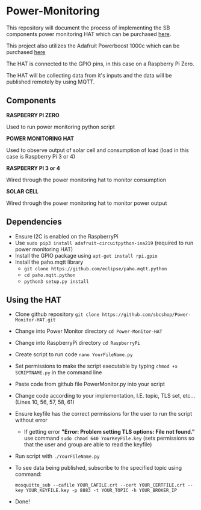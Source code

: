 # Power-Monitoring
  This repository will document the process of implementing the SB components power monitoring HAT which can be purchased [here](https://www.amazon.com/components-Monitoring-Channel-Current-Raspberry/dp/B08TC6CW9Y/ref=sr_1_3?crid=1NE1E3I6JO8NI&keywords=power+monitor+hat+raspberry+pi&qid=1664130908&sprefix=power+monitor+hat+raspberry+pi,aps,104&sr=8-3).
  
  This project also utilizes the Adafruit Powerboost 1000c which can be purchased [here](https://www.adafruit.com/product/2465) 
  
  
  The HAT is connected to the GPIO pins, in this case on a Raspberry Pi Zero. 
  
  The HAT will be collecting data from it's inputs and the data will be published remotely by using MQTT.


## Components

**RASPBERRY PI ZERO**

   Used to run power monitoring python script
   
   
   
**POWER MONITORING HAT**

   Used to observe output of solar cell and consumption of load (load in this case is Raspberry Pi 3 or 4)
  
  

**RASPBERRY PI 3 or 4**

  Wired through the power monitoring hat to monitor consumption
    


**SOLAR CELL**

   Wired through the power monitoring hat to monitor power output



## Dependencies

  - Ensure I2C is enabled on the RaspberryPi
  - Use `sudo pip3 install adafruit-circuitpython-ina219` (required to run power monitoring HAT)
  - Install the GPIO package using `apt-get install rpi.gpio`
  - Install the paho.mqtt library 
    - `git clone https://github.com/eclipse/paho.mqtt.python`
    - `cd paho.mqtt.python`
    - `python3 setup.py install`


## Using the HAT

  - Clone github repository `git clone https://github.com/sbcshop/Power-Monitor-HAT.git`
  - Change into Power Monitor directory `cd Power-Monitor-HAT`
  - Change into RaspberryPi directory `cd RaspberryPi`
  - Create script to run code `nano YourFileName.py`
  - Set permissions to make the script executable by typing `chmod +x SCRIPTNAME.py` in the command line
  - Paste code from github file PowerMonitor.py into your script
  - Change code according to your implementation, I.E. topic, TLS set, etc... (Lines 10, 56, 57, 58, 61)
  - Ensure keyfile has the correct permissions for the user to run the script without error
    - If getting error **"Error: Problem setting TLS options: File not found."** use command `sudo chmod 640 YourKeyFile.key` (sets permissions so that the user and group are able to read the keyfile)
  - Run script with `./YourFileName.py`
  - To see data being published, subscribe to the specified topic using command: 
       
       `mosquitto_sub --cafile YOUR_CAFILE.crt --cert YOUR_CERTFILE.crt --key YOUR_KEYFILE.key -p 8883 -t YOUR_TOPIC -h YOUR_BROKER_IP`
  - Done!
